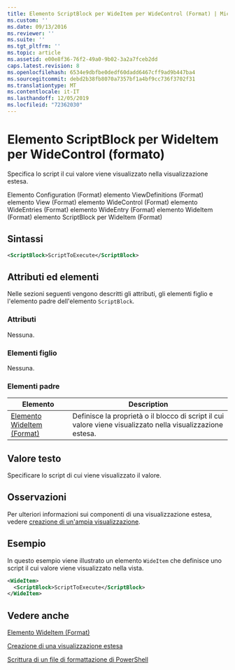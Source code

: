 ```yaml
---
title: Elemento ScriptBlock per WideItem per WideControl (Format) | Microsoft Docs
ms.custom: ''
ms.date: 09/13/2016
ms.reviewer: ''
ms.suite: ''
ms.tgt_pltfrm: ''
ms.topic: article
ms.assetid: e00e8f36-76f2-49a0-9b02-3a2a7fceb2dd
caps.latest.revision: 8
ms.openlocfilehash: 6534e9dbfbe0dedf60dadd6467cff9ad9b447ba4
ms.sourcegitcommit: debd2b38fb8070a7357bf1a4bf9cc736f3702f31
ms.translationtype: MT
ms.contentlocale: it-IT
ms.lasthandoff: 12/05/2019
ms.locfileid: "72362030"
---
```

# <a name="scriptblock-element-for-wideitem-for-widecontrol-format"></a>Elemento ScriptBlock per WideItem per WideControl (formato)

Specifica lo script il cui valore viene visualizzato nella visualizzazione estesa.

Elemento Configuration (Format) elemento ViewDefinitions (Format) elemento View (Format) elemento WideControl (Format) elemento WideEntries (Format) elemento WideEntry (Format) elemento WideItem (Format) elemento ScriptBlock per WideItem (Format)

## <a name="syntax"></a>Sintassi

```xml
<ScriptBlock>ScriptToExecute</ScriptBlock>
```

## <a name="attributes-and-elements"></a>Attributi ed elementi

Nelle sezioni seguenti vengono descritti gli attributi, gli elementi figlio e l'elemento padre dell'elemento `ScriptBlock`.

### <a name="attributes"></a>Attributi

Nessuna.

### <a name="child-elements"></a>Elementi figlio

Nessuna.

### <a name="parent-elements"></a>Elementi padre

|Elemento|Description|
|-------------|-----------------|
|[Elemento WideItem (Format)](./wideitem-element-for-widecontrol-format.md)|Definisce la proprietà o il blocco di script il cui valore viene visualizzato nella visualizzazione estesa.|

## <a name="text-value"></a>Valore testo

Specificare lo script di cui viene visualizzato il valore.

## <a name="remarks"></a>Osservazioni

Per ulteriori informazioni sui componenti di una visualizzazione estesa, vedere [creazione di un'ampia visualizzazione](./creating-a-wide-view.md).

## <a name="example"></a>Esempio

In questo esempio viene illustrato un elemento `WideItem` che definisce uno script il cui valore viene visualizzato nella vista.

```xml
<WideItem>
  <ScriptBlock>ScriptToExecute</ScriptBlock>
</WideItem>
```

## <a name="see-also"></a>Vedere anche

[Elemento WideItem (Format)](./wideitem-element-for-widecontrol-format.md)

[Creazione di una visualizzazione estesa](./creating-a-wide-view.md)

[Scrittura di un file di formattazione di PowerShell](./writing-a-powershell-formatting-file.md)
